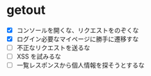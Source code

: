 # getout

- [x] コンソールを開くな、リクエストをのぞくな
- [x] ログイン必要なマイページに勝手に遷移すな
- [ ] 不正なリクエストを送るな
- [ ] XSS を試みるな
- [ ] 一覧レスポンスから個人情報を探そうとするな
